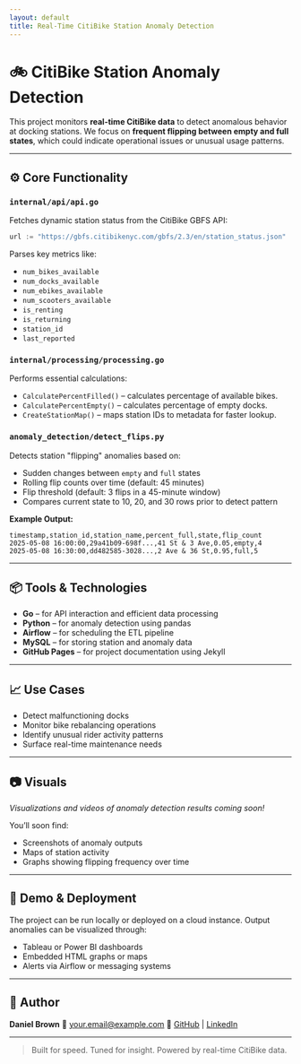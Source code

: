 ```yaml
---
layout: default
title: Real-Time CitiBike Station Anomaly Detection
---
```


# 🚲 CitiBike Station Anomaly Detection

This project monitors **real-time CitiBike data** to detect anomalous behavior at docking stations. We focus on **frequent flipping between empty and full states**, which could indicate operational issues or unusual usage patterns.

---

## ⚙️ Core Functionality

### `internal/api/api.go`

Fetches dynamic station status from the CitiBike GBFS API:

```go
url := "https://gbfs.citibikenyc.com/gbfs/2.3/en/station_status.json"
````

Parses key metrics like:

* `num_bikes_available`
* `num_docks_available`
* `num_ebikes_available`
* `num_scooters_available`
* `is_renting`
* `is_returning`
* `station_id`
* `last_reported`

### `internal/processing/processing.go`

Performs essential calculations:

* `CalculatePercentFilled()` – calculates percentage of available bikes.
* `CalculatePercentEmpty()` – calculates percentage of empty docks.
* `CreateStationMap()` – maps station IDs to metadata for faster lookup.

### `anomaly_detection/detect_flips.py`

Detects station "flipping" anomalies based on:

* Sudden changes between `empty` and `full` states
* Rolling flip counts over time (default: 45 minutes)
* Flip threshold (default: 3 flips in a 45-minute window)
* Compares current state to 10, 20, and 30 rows prior to detect pattern

**Example Output:**

```csv
timestamp,station_id,station_name,percent_full,state,flip_count
2025-05-08 16:00:00,29a41b09-698f...,41 St & 3 Ave,0.05,empty,4
2025-05-08 16:30:00,dd482585-3028...,2 Ave & 36 St,0.95,full,5
```

---

## 📦 Tools & Technologies

* **Go** – for API interaction and efficient data processing
* **Python** – for anomaly detection using pandas
* **Airflow** – for scheduling the ETL pipeline
* **MySQL** – for storing station and anomaly data
* **GitHub Pages** – for project documentation using Jekyll

---

## 📈 Use Cases

* Detect malfunctioning docks
* Monitor bike rebalancing operations
* Identify unusual rider activity patterns
* Surface real-time maintenance needs

---

## 📷 Visuals

*Visualizations and videos of anomaly detection results coming soon!*

You’ll soon find:

* Screenshots of anomaly outputs
* Maps of station activity
* Graphs showing flipping frequency over time

---

## 🚀 Demo & Deployment

The project can be run locally or deployed on a cloud instance. Output anomalies can be visualized through:

* Tableau or Power BI dashboards
* Embedded HTML graphs or maps
* Alerts via Airflow or messaging systems

---

## 👤 Author

**Daniel Brown**
📧 [your.email@example.com](mailto:your.email@example.com)
🔗 [GitHub](https://github.com/yourgithub) | [LinkedIn](https://linkedin.com/in/yourlinkedin)

---

> Built for speed. Tuned for insight. Powered by real-time CitiBike data.